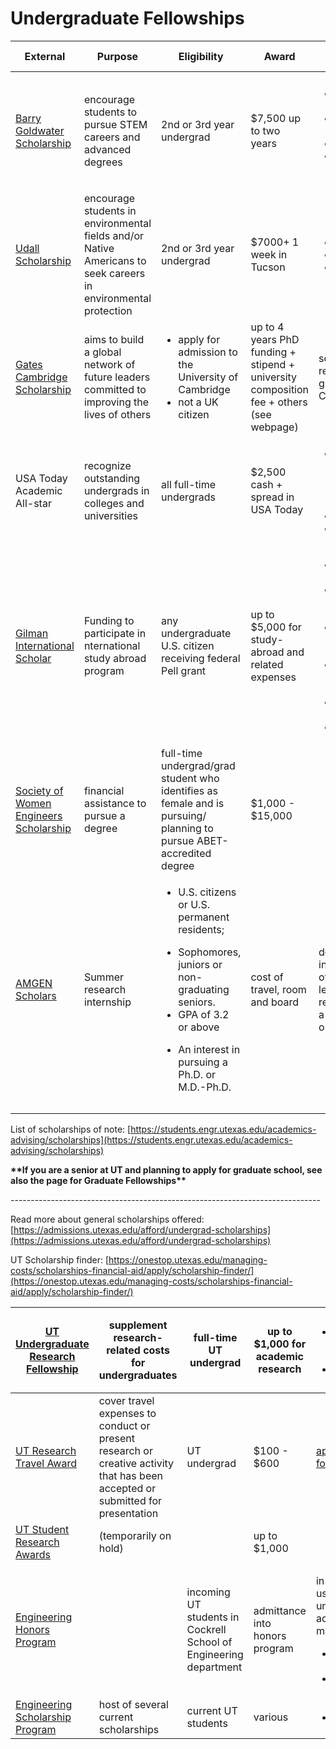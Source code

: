 # Undergraduate Fellowships

<table data-header-hidden><thead><tr><th>External</th><th>Purpose</th><th width="209">Eligibility</th><th width="114">Award</th><th width="235">Application Requirements</th><th>Deadline</th><th>Competitiveness</th><th>Contact</th></tr></thead><tbody><tr><td><a href="https://goldwaterscholarship.gov/">Barry Goldwater Scholarship</a></td><td>encourage students to pursue STEM careers and advanced degrees</td><td>2nd or 3rd year undergrad</td><td>$7,500 up to two years</td><td><ul><li>3 pg research statement</li><li>personal statement</li><li>3 rec letters</li><li>high school and college transcript</li></ul></td><td><p><a href="https://provost.utexas.edu/undergraduate-awards/goldwater-scholarship/">Cockrell School</a></p><p>(November)</p><p>University-wide (late January)</p></td><td>~400 annually</td><td><a href="mailto:undergraduateawards@utexas.edu">undergraduateawards@utexas.edu</a></td></tr><tr><td><a href="https://www.udall.gov/ourprograms/scholarship/scholarship.aspx">Udall Scholarship</a></td><td>encourage students in environmental fields and/or Native Americans to seek careers in environmental protection</td><td>2nd or 3rd year undergrad</td><td>$7000+ 1 week in Tucson</td><td><ul><li>800 word essay</li><li>3 rec letters</li><li>College transcript</li></ul></td><td>~ March</td><td>~55 annually</td><td><br></td></tr><tr><td><a href="https://www.gatescambridge.org/">Gates Cambridge Scholarship</a></td><td>aims to build a global network of future leaders committed to improving the lives of others</td><td><ul><li>apply for admission to the University of Cambridge</li><li>not a UK citizen</li></ul></td><td>up to 4 years PhD funding + stipend + university composition fee + others (see webpage)</td><td>see admission requirements of the graduate course and College place</td><td>Sept 1- mid October</td><td>~80 anually</td><td><a href="mailto:info@gatescambridge.org">info@gatescambridge.org</a></td></tr><tr><td>USA Today Academic All-star</td><td>recognize outstanding undergrads in colleges and universities</td><td>all full-time undergrads</td><td>$2,500 cash + spread in USA Today</td><td><ul><li>essay on outstanding academic or intellectual endeavor</li><li>2 letters of rec</li><li>college transcript</li></ul></td><td>late November nomination</td><td>~20 First team + 40 Second and Third Teams</td><td><br></td></tr><tr><td><a href="https://www.gilmanscholarship.org/">Gilman International Scholar</a></td><td>Funding to participate in nternational study abroad program</td><td>any undergraduate U.S. citizen receiving federal Pell grant</td><td>up to $5,000 for study-abroad and related expenses</td><td><ul><li>Statement of Purpose Essay</li><li>Building Mutual Understanding Essay</li><li>Follow-on Service Project Proposal</li><li>(optional) Critical Need Language Award essay</li><li>2 advisor recommendations</li><li>transcripts</li></ul></td><td>March and October deadlines</td><td>~1000 annually</td><td><br></td></tr><tr><td><a href="https://scholarships.swe.org/applications/login.asp">Society of Women Engineers Scholarship</a></td><td>financial assistance to pursue a degree</td><td>full-time undergrad/grad student who identifies as female and is pursuing/ planning to pursue ABET-accredited degree</td><td>$1,000 - $15,000</td><td><br></td><td><p>(Sophomores and above) February</p><p>(Freshman) May</p><p><br></p></td><td>~300 annually</td><td><br></td></tr><tr><td><a href="https://amgenscholars.com/us-program">AMGEN Scholars</a></td><td>Summer research internship</td><td><p></p><ul><li>U.S. citizens or U.S. permanent residents;</li></ul><ul><li>Sophomores, juniors or non-graduating seniors.</li><li>GPA of 3.2 or above</li></ul><ul><li>An interest in pursuing a Ph.D. or M.D.-Ph.D.</li></ul></td><td>cost of travel, room and board</td><td>depends on host institution +<br>official transcript, a letter of recommendation and a personal statement or essay.</td><td>early February</td><td></td><td><a href="http://www.amgenscholars.com/contact">http://www.amgenscholars.com/contact</a></td></tr><tr><td></td><td></td><td></td><td></td><td></td><td></td><td></td><td></td></tr><tr><td></td><td></td><td></td><td></td><td></td><td></td><td></td><td></td></tr></tbody></table>

List of scholarships of note: [https://students.engr.utexas.edu/academics-advising/scholarships](https://students.engr.utexas.edu/academics-advising/scholarships)

**\*\*If you are a senior at UT and planning to apply for graduate school, see also the page for Graduate Fellowships\*\***

\-----------------------------------------------------------------------------

Read more about general scholarships offered: [https://admissions.utexas.edu/afford/undergrad-scholarships](https://admissions.utexas.edu/afford/undergrad-scholarships)

UT Scholarship finder: [https://onestop.utexas.edu/managing-costs/scholarships-financial-aid/apply/scholarship-finder/](https://onestop.utexas.edu/managing-costs/scholarships-financial-aid/apply/scholarship-finder/)

| [UT Undergraduate Research Fellowship](https://ugs.utexas.edu/our/scholarships/urf)               | supplement research-related costs for undergraduates                                                                           | full-time UT undergrad                                            | up to $1,000 for academic research | <ul><li>project description (<a href="https://ugs.utexas.edu/sites/default/files/file_downloads/URF_proposal_template.doc">template</a>)</li><li>budget</li></ul> | <p>end of January</p><p>end of September</p> | <p><br></p> | info sessions in January, September |
| ------------------------------------------------------------------------------------------------- | ------------------------------------------------------------------------------------------------------------------------------ | ----------------------------------------------------------------- | ---------------------------------- | ----------------------------------------------------------------------------------------------------------------------------------------------------------------- | -------------------------------------------- | ----------- | ----------------------------------- |
| [UT Research Travel Award](https://ugs.utexas.edu/our/scholarships/travel)                        | cover travel expenses to conduct or present research or creative activity that has been accepted or submitted for presentation | UT undergrad                                                      | $100 - $600                        | [application form](https://utdirect.utexas.edu/apps/ugs/forms/travel\_award/)                                                                                     | <p>(Fall) November</p><p>(Spring) March</p>  | <p><br></p> | <p><br></p>                         |
| [UT Student Research Awards](https://ugs.utexas.edu/our/scholarships/student-researcher)          | (temporarily on hold)                                                                                                          | <p><br></p>                                                       | up to $1,000                       | <p><br></p>                                                                                                                                                       | <p><br></p>                                  | <p><br></p> | <p><br></p>                         |
| [Engineering Honors Program](https://cockrell.utexas.edu/admissions/undergraduate/honors-program) | <p><br></p>                                                                                                                    | incoming UT students in Cockrell School of Engineering department | admittance into honors program     | <p>in addition to usual university admission materials:</p><ul><li>extended resume</li><li>FAFSA</li></ul>                                                        | Dec 1                                        | <p><br></p> | <p><br></p>                         |
| [Engineering Scholarship Program](https://utdirect.utexas.edu/engine/scholarship/index.WBX)       | host of several current scholarships                                                                                           | current UT students                                               | various                            | <ul><li><a href="https://utdirect.utexas.edu/engine/scholarship/index.WBX">application</a></li></ul>                                                              | April 1                                      | <p><br></p> | <p><br></p>                         |
